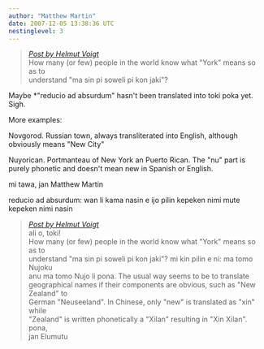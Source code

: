 ```yaml
---
author: "Matthew Martin"
date: 2007-12-05 13:38:36 UTC
nestinglevel: 3
---
```

> [_Post by Helmut Voigt_](/jvGipRwT/new-england-li-seme-lon-toki-pona#post3)  
> How many (or few) people in the world know what "York" means so as to  
> understand "ma sin pi soweli pi kon jaki"?  
> 

Maybe \*"reducio ad absurdum" hasn't been translated into toki poka yet. Sigh.  
  
More examples:  
  
Novgorod. Russian town, always transliterated into English, although  
obviously means "New City"  
  
Nuyorican. Portmanteau of New York an Puerto Rican. The "nu" part is  
purely phonetic and doesn't mean new in Spanish or English.  
  
mi tawa, jan Matthew Martin  
  
reducio ad absurdum: wan li kama nasin e ijo pilin kepeken nimi mute  
kepeken nimi nasin  

> [_Post by Helmut Voigt_](/jvGipRwT/new-england-li-seme-lon-toki-pona#post3)  
> ali o, toki!  
> How many (or few) people in the world know what "York" means so as to  
> understand "ma sin pi soweli pi kon jaki"? mi kin pilin e ni: ma tomo Nujoku  
> anu ma tomo Nujo li pona. The usual way seems to be to translate  
> geographical names if their components are obvious, such as "New Zealand" to  
> German "Neuseeland". In Chinese, only "new" is translated as "xin" while  
> "Zealand" is written phonetically a "Xilan" resulting in "Xin Xilan".  
> pona,  
> jan Elumutu  
>
